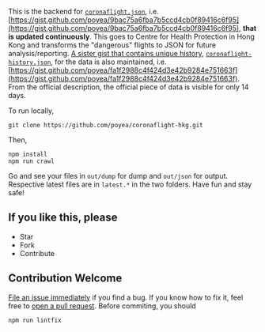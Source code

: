 This is the backend for [`coronaflight.json`](https://gist.github.com/poyea/9bac75a6fba7b5ccd4cb0f89416c6f95), i.e. [https://gist.github.com/poyea/9bac75a6fba7b5ccd4cb0f89416c6f95](https://gist.github.com/poyea/9bac75a6fba7b5ccd4cb0f89416c6f95), **that is updated continuously**. This goes to Centre for Health Protection in Hong Kong and transforms the "dangerous" flights to JSON for future analysis/reporting. [A sister gist that contains unique history](https://gist.github.com/poyea/fa1f2988c4f424d3e42b9284e751663f), [`coronaflight-history.json`](https://gist.github.com/poyea/9bac75a6fba7b5ccd4cb0f89416c6f95), for the data is also maintained, i.e. [https://gist.github.com/poyea/fa1f2988c4f424d3e42b9284e751663f](https://gist.github.com/poyea/fa1f2988c4f424d3e42b9284e751663f). From the official description, the official piece of data is visible for only 14 days.

To run locally,

```
git clone https://github.com/poyea/coronaflight-hkg.git
```

Then,

```
npm install
npm run crawl
```

Go and see your files in `out/dump` for dump and `out/json` for output. Respective latest files are in `latest.*` in the two folders. Have fun and stay safe!

## If you like this, please

-   Star
-   Fork
-   Contribute

## Contribution Welcome

[File an issue immediately](https://github.com/poyea/coronaflight-hkg/issues) if you find a bug. If you know how to fix it, feel free to [open a pull request](https://github.com/poyea/coronaflight-hkg/pulls). Before commiting, you should
```
npm run lintfix
```
